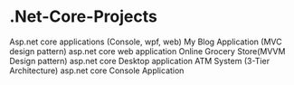 # .Net-Core-Projects
Asp.net core applications (Console, wpf, web)
My Blog Application (MVC design pattern) asp.net core web application
Online Grocery Store(MVVM Design pattern) asp.net core Desktop application
ATM System (3-Tier Architecture) asp.net core Console Application
